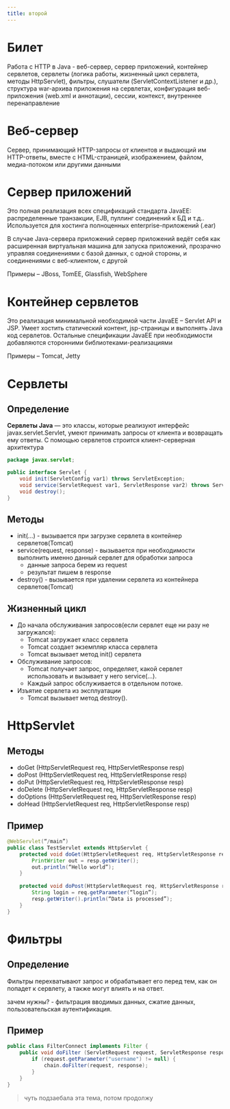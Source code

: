 ```yaml
---
title: второй
---
```

# Билет
Работа с HTTP в Java - веб-сервер, сервер приложений, контейнер сервлетов, сервлеты (логика работы, жизненный цикл сервлета, методы HttpServlet), фильтры, слушатели (ServletContextListener и др.), структура war-архива приложения на сервлетах, конфигурация веб-приложения (web.xml и аннотации), сессии, контекст, внутреннее перенаправление

# Веб-сервер
Сервер, принимающий HTTP-запросы от клиентов и выдающий им HTTP-ответы, вместе с HTML-страницей, изображением, файлом, медиа-потоком или другими данными

# Сервер приложений
Это полная реализация всех спецификаций стандарта JavaEE: распределенные транзакции, EJB, пуллинг соединений к БД и т.д.. Используется для хостинга полноценных enterprise-приложений (.ear)

В случае Java-сервера приложений сервер приложений ведёт себя как расширенная виртуальная машина для запуска приложений, прозрачно управляя соединениями с базой данных, с одной стороны, и соединениями с веб-клиентом, с другой

Примеры – JBoss, TomEE, Glassfish, WebSphere

# Контейнер сервлетов
Это реализация минимальной необходимой части JavaEE – Servlet API и JSP. Умеет хостить статический контент, jsp-страницы и выполнять Java код сервлетов. Остальные спецификации JavaEE при необходимости добавляются сторонними библиотеками-реализациями

Примеры – Tomcat, Jetty

# Сервлеты
## Определение
**Сервлеты Java** — это классы, которые реализуют интерфейс javax.servlet.Servlet, умеют принимать запросы от клиента и возвращать ему ответы. С помощью сервлетов строится клиент-серверная архитектура

```java
package javax.servlet;

public interface Servlet {
	void init(ServletConfig var1) throws ServletException;
	void service(ServletRequest var1, ServletResponse var2) throws ServletException;
	void destroy();
}
```

## Методы
- init(...) - вызывается при загрузке сервлета в контейнер сервлетов(Tomcat)
- service(request, response) - вызывается при необходимости выполнить именно данный сервлет для обработки запроса
	- данные запроса берем из request
	- результат пишем в response
- destroy() - вызывается при удалении сервлета из контейнера сервлетов(Tomcat)

## Жизненный цикл
- До начала обслуживания запросов(если сервлет еще ни разу не загружался):
	- Tomcat загружает класс сервлета
	- Tomcat создает экземпляр класса сервлета
	- Tomcat вызывает метод init() сервлета
- Обслуживание запросов:
	- Tomcat получает запрос, определяет, какой сервлет использовать и вызывает у него service(...).
	- Каждый запрос обслуживается в отдельном потоке.
- Изъятие сервлета из эксплуатации
	- Tomcat вызывает метод destroy().

# HttpServlet
## Методы
- doGet (HttpServletRequest req, HttpServletResponse resp)
- doPost (HttpServletRequest req, HttpServletResponse resp) 
- doPut (HttpServletRequest req, HttpServletResponse resp) 
- doDelete (HttpServletRequest req, HttpServletResponse resp) 
- doOptions (HttpServletRequest req, HttpServletResponse resp) 
- doHead (HttpServletRequest req, HttpServletResponse resp) 

## Пример
```java
@WebServlet(“/main”)
public class TestServlet extends HttpServlet {
	protected void doGet(HttpServletRequest req, HttpServletResponse resp) throws ServletException, IOException { 
		PrintWriter out = resp.getWriter();
		out.println(“Hello world”); 
	}
	
	protected void doPost(HttpServletRequest req, HttpServletResponse resp) throws ServletException, IOException {
		String login = req.getParameter(“login”); 
		resp.getWriter().println(“Data is processed”); 
	}
}
```

# Фильтры
## Определение
Фильтры перехватывают запрос и обрабатывает его перед тем, как он попадет к сервлету, а также могут влиять и на ответ. 

зачем нужны? - фильтрация вводимых данных, сжатие данных, пользовательская аутентификация.

## Пример
```java
public class FilterConnect implements Filter { 
	public void doFilter (ServletRequest request, ServletResponse response, FilterChain chain) throws IOException, ServletException { 
		if (request.getParameter("username") != null) {
			chain.doFilter(request, response); 
		} 
	} 
}
```

> чуть подзаебала эта тема, потом продолжу